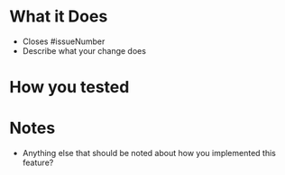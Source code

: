 # What it Does
* Closes #issueNumber
* Describe what your change does

# How you tested

# Notes
* Anything else that should be noted about how you implemented this feature?

